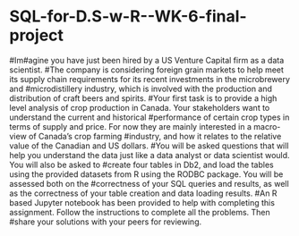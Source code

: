 # SQL-for-D.S-w-R--WK-6-final-project
#Im#agine you have just been hired by a US Venture Capital firm as a data scientist.
#The company is considering foreign grain markets to help meet its supply chain requirements for its recent investments in the microbrewery and #microdistillery industry, which is involved with the production and distribution of craft beers and spirits.
#Your first task is to provide a high level analysis of crop production in Canada. Your stakeholders want to understand the current and historical #performance of certain crop types in terms of supply and price. For now they are mainly interested in a macro-view of Canada’s crop farming #industry, and how it relates to the relative value of the Canadian and US dollars.
#You will be asked questions that will help you understand the data just like a data analyst or data scientist would. You will also be asked to #create four tables in Db2, and load the tables using the provided datasets from R using the RODBC package. You will be assessed both on the #correctness of your SQL queries and results, as well as the correctness of your table creation and data loading results.
#An R based Jupyter notebook has been provided to help with completing this assignment. Follow the instructions to complete all the problems. Then #share your solutions with your peers for reviewing.
